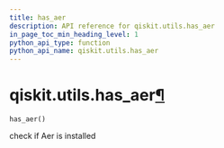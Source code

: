 ```yaml
---
title: has_aer
description: API reference for qiskit.utils.has_aer
in_page_toc_min_heading_level: 1
python_api_type: function
python_api_name: qiskit.utils.has_aer
---
```


# qiskit.utils.has\_aer[¶](#qiskit-utils-has-aer "Permalink to this headline")

<span id="qiskit.utils.has_aer" />

`has_aer()`

check if Aer is installed

